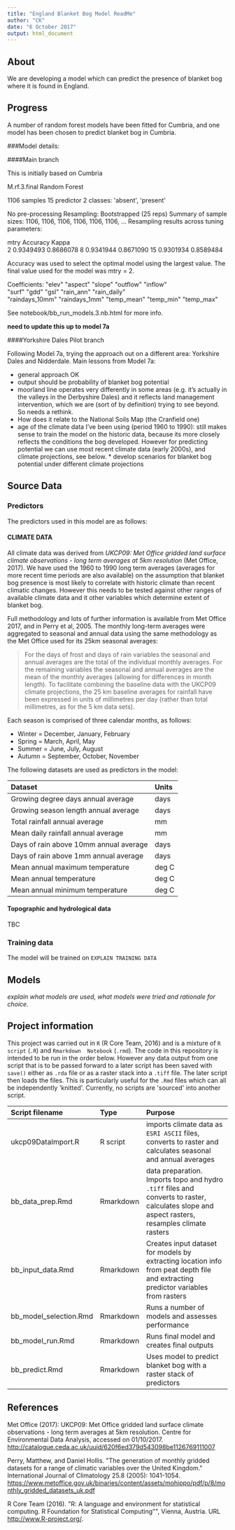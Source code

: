 ```yaml
---
title: "England Blanket Bog Model ReadMe"
author: "CK"
date: "6 October 2017"
output: html_document
---
```


## About
We are developing a model which can predict the presence of blanket bog where it is found in England.    

## Progress
A number of random forest models have been fitted for Cumbria, and one model has been chosen to predict blanket bog in Cumbria. 

###Model details: 

####Main branch

This is initially based on Cumbria

M.rf.3.final
Random Forest 

1106 samples
  15 predictor
   2 classes: 'absent', 'present' 

No pre-processing
Resampling: Bootstrapped (25 reps) 
Summary of sample sizes: 1106, 1106, 1106, 1106, 1106, 1106, ... 
Resampling results across tuning parameters:

  mtry  Accuracy   Kappa    
   2    0.9349493  0.8686078
   8    0.9341944  0.8671090
  15    0.9301934  0.8589484

Accuracy was used to select the optimal model using the largest value.
The final value used for the model was mtry = 2.

Coefficients:
"elev"          "aspect"        "slope"         "outflow"       "inflow"       
"surf"          "gdd"           "gsl"           "rain_ann"      "rain_daily"   
"raindays_10mm" "raindays_1mm"  "temp_mean"     "temp_min"      "temp_max"   

See notebook/bb_run_models.3.nb.html for more info. 

**need to update this up to model 7a**

####Yorkshire Dales Pilot branch

Following Model 7a, trying the approach out on a different area: Yorkshire Dales and Nidderdale.  Main lessons from Model 7a: 

* general approach OK
* output should be probability of blanket bog potential   
*	moorland line operates very differently in some areas (e.g. it’s actually in the valleys in the Derbyshire Dales) and it reflects land management intervention, which we are (sort of by definition) trying to see beyond.  So needs a rethink.  
*	How does it relate to the National Soils Map (the Cranfield one)  
* age of the climate data I’ve been using (period 1960 to 1990): still makes sense to train the model on the historic data, because its more closely reflects the conditions the bog developed.  However for predicting potential we can use most recent climate data (early 2000s), and climate projections, see below. *	develop scenarios for blanket bog potential under different climate projections  



## Source Data

### Predictors
The predictors used in this model are as follows: 

#### CLIMATE DATA
All climate data was derived from *UKCP09: Met Office gridded land surface climate observations - long term averages at 5km resolution* (Met Office, 2017).  We have used the 1960 to 1990 long term averages (averages for more recent time periods are also available) on the assumption that blanket bog presence is most likely to correlate with historic climate than recent climatic changes.  However this needs to be tested against other ranges of available climate data and it other variables which determine extent of blanket bog.   

Full methodology and lots of further information is available from Met Office 2017, and in Perry et al, 2005.  The monthly long-term averages were aggregated to seasonal and annual data using the same methodology as the Met Office used for its 25km seasonal averages:  

>For the days of frost and days of rain variables the seasonal and annual averages are the total of the individual monthly averages. For the remaining variables the seasonal and annual averages are the mean of the monthly averages (allowing for differences in month length). To facilitate combining the baseline data with the UKCP09 climate projections, the 25 km baseline averages for rainfall have been expressed in units of millimetres per day (rather than total millimetres, as for the 5 km data sets).

Each season is comprised of three calendar months, as follows:  

* Winter = December, January, February  
* Spring = March, April, May  
* Summer = June, July, August  
* Autumn = September, October, November  

The following datasets are used as predictors in the model:  

|Dataset|Units|
|:----|:----|
|Growing degree days annual average|days|
|Growing season length annual average|days|
|Total rainfall annual average|mm|
|Mean daily rainfall annual average|mm|
|Days of rain above 10mm annual average|days|
|Days of rain above 1mm annual average|days|
|Mean annual maximum temperature|deg C|
|Mean annual temperature|deg C|
|Mean annual minimum temperature|deg C|

#### Topographic and hydrological data

TBC

### Training data
The model will be trained on `EXPLAIN TRAINING DATA` 

## Models
*explain what models are used, what models were tried and rationale for choice.* 

## Project information
This project was carried out in `R` (R Core Team, 2016) and is a mixture of `R script` (`.R`) and `Rmarkdown  Notebook` (`.rmd`).  The code in this repository is intended to be run in the order below.  However any data output from one script that is to be passed forward to a later script has been saved with `save()` either as  `.rda` file or as a raster stack into a `.tiff` file.  The later script then loads the files.  This is particularly useful for the `.Rmd` files which can all be independently 'knitted'.  Currently, no scripts are 'sourced' into another script.  

|Script filename|Type|Purpose|
|:--------------|:---|:---------------------------------------------|
|ukcp09DataImport.R|R script|imports climate data as `ESRI ASCII` files, converts to raster and calculates seasonal and annual averages|
|bb_data_prep.Rmd|Rmarkdown|data preparation. Imports topo and hydro `.tiff` files and converts to raster, calculates slope and aspect rasters, resamples climate rasters|
|bb_input_data.Rmd|Rmarkdown|Creates input dataset for models by extracting location info from peat depth file and extracting predictor variables from rasters|
|bb_model_selection.Rmd|Rmarkdown|Runs a number of models and assesses performance|
|bb_model_run.Rmd|Rmarkdown|Runs final model and creates final outputs|
|bb_predict.Rmd|Rmarkdown|Uses model to predict blanket bog with a raster stack of predictors|


## References

Met Office (2017): UKCP09: Met Office gridded land surface climate observations - long term averages at 5km resolution. Centre for Environmental Data Analysis, accessed on 01/10/2017. http://catalogue.ceda.ac.uk/uuid/620f6ed379d543098be1126769111007

Perry, Matthew, and Daniel Hollis. "The generation of monthly gridded datasets for a range of climatic variables over the United Kingdom." International Journal of Climatology 25.8 (2005): 1041-1054. https://www.metoffice.gov.uk/binaries/content/assets/mohippo/pdf/p/8/monthly_gridded_datasets_uk.pdf

R Core Team (2016). "R: A language and environment for statistical computing. R Foundation for Statistical Computing"", Vienna, Austria. URL http://www.R-project.org/.
